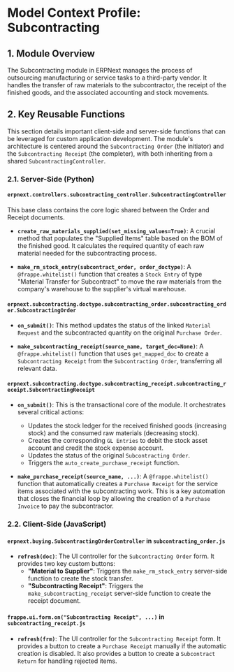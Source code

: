 # Model Context Profile: Subcontracting

## 1. Module Overview

The Subcontracting module in ERPNext manages the process of outsourcing manufacturing or service tasks to a third-party vendor. It handles the transfer of raw materials to the subcontractor, the receipt of the finished goods, and the associated accounting and stock movements.

## 2. Key Reusable Functions

This section details important client-side and server-side functions that can be leveraged for custom application development. The module's architecture is centered around the `Subcontracting Order` (the initiator) and the `Subcontracting Receipt` (the completer), with both inheriting from a shared `SubcontractingController`.

### 2.1. Server-Side (Python)

#### `erpnext.controllers.subcontracting_controller.SubcontractingController`

This base class contains the core logic shared between the Order and Receipt documents.

-   **`create_raw_materials_supplied(set_missing_values=True)`**: A crucial method that populates the "Supplied Items" table based on the BOM of the finished good. It calculates the required quantity of each raw material needed for the subcontracting process.

-   **`make_rm_stock_entry(subcontract_order, order_doctype)`**: A `@frappe.whitelist()` function that creates a `Stock Entry` of type "Material Transfer for Subcontract" to move the raw materials from the company's warehouse to the supplier's virtual warehouse.

#### `erpnext.subcontracting.doctype.subcontracting_order.subcontracting_order.SubcontractingOrder`

-   **`on_submit()`**: This method updates the status of the linked `Material Request` and the subcontracted quantity on the original `Purchase Order`.

-   **`make_subcontracting_receipt(source_name, target_doc=None)`**: A `@frappe.whitelist()` function that uses `get_mapped_doc` to create a `Subcontracting Receipt` from the `Subcontracting Order`, transferring all relevant data.

#### `erpnext.subcontracting.doctype.subcontracting_receipt.subcontracting_receipt.SubcontractingReceipt`

-   **`on_submit()`**: This is the transactional core of the module. It orchestrates several critical actions:
    -   Updates the stock ledger for the received finished goods (increasing stock) and the consumed raw materials (decreasing stock).
    -   Creates the corresponding `GL Entries` to debit the stock asset account and credit the stock expense account.
    -   Updates the status of the original `Subcontracting Order`.
    -   Triggers the `auto_create_purchase_receipt` function.

-   **`make_purchase_receipt(source_name, ...)`**: A `@frappe.whitelist()` function that automatically creates a `Purchase Receipt` for the service items associated with the subcontracting work. This is a key automation that closes the financial loop by allowing the creation of a `Purchase Invoice` to pay the subcontractor.

### 2.2. Client-Side (JavaScript)

#### `erpnext.buying.SubcontractingOrderController` in `subcontracting_order.js`

-   **`refresh(doc)`**: The UI controller for the `Subcontracting Order` form. It provides two key custom buttons:
    -   **"Material to Supplier"**: Triggers the `make_rm_stock_entry` server-side function to create the stock transfer.
    -   **"Subcontracting Receipt"**: Triggers the `make_subcontracting_receipt` server-side function to create the receipt document.

#### `frappe.ui.form.on("Subcontracting Receipt", ...)` in `subcontracting_receipt.js`

-   **`refresh(frm)`**: The UI controller for the `Subcontracting Receipt` form. It provides a button to create a `Purchase Receipt` manually if the automatic creation is disabled. It also provides a button to create a `Subcontract Return` for handling rejected items.